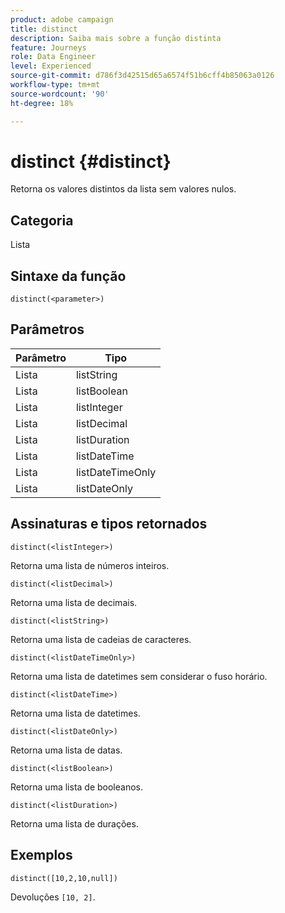 ```yaml
---
product: adobe campaign
title: distinct
description: Saiba mais sobre a função distinta
feature: Journeys
role: Data Engineer
level: Experienced
source-git-commit: d786f3d42515d65a6574f51b6cff4b85063a0126
workflow-type: tm+mt
source-wordcount: '90'
ht-degree: 18%

---
```


# distinct {#distinct}

Retorna os valores distintos da lista sem valores nulos.

## Categoria

Lista

## Sintaxe da função

`distinct(<parameter>)`

## Parâmetros

| Parâmetro | Tipo |
|-----------|------------------|
| Lista | listString |
| Lista | listBoolean |
| Lista | listInteger |
| Lista | listDecimal |
| Lista | listDuration |
| Lista | listDateTime |
| Lista | listDateTimeOnly |
| Lista | listDateOnly |

## Assinaturas e tipos retornados

`distinct(<listInteger>)`

Retorna uma lista de números inteiros.

`distinct(<listDecimal>)`

Retorna uma lista de decimais.

`distinct(<listString>)`

Retorna uma lista de cadeias de caracteres.

`distinct(<listDateTimeOnly>)`

Retorna uma lista de datetimes sem considerar o fuso horário.

`distinct(<listDateTime>)`

Retorna uma lista de datetimes.

`distinct(<listDateOnly>)`

Retorna uma lista de datas.

`distinct(<listBoolean>)`

Retorna uma lista de booleanos.

`distinct(<listDuration>)`

Retorna uma lista de durações.

## Exemplos

`distinct([10,2,10,null])`

Devoluções `[10, 2]`.
